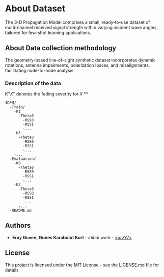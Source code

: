 # About Dataset

The 3-D Propagation Model comprises a small, ready-to-use dataset of multi-channel received signal strength within varying incident wave angles, tailored for few-shot learning applications.

## About Data collection methodology

The geometry-based line-of-sight synthetic dataset incorporates dynamic rotations, antenna impairments, polarization losses, and misalignments, facilitating node-to-node analysis.

### Description of the data

K"_X_" denotes the fading severity for _X_
**
```
3DPM/
  -Train/
    -K1
      -Theta0
        -RSS0
        -RSS1
        -...
    -K3
      -Theta0
        -RSS0
        -RSS1
        -...    
    -...
  -Evaluation/
    -K0
      -Theta0
        -RSS0
        -RSS1
        -...
    -K2
      -Theta0
        -RSS0
        -RSS1
        -...    
      -...
  -README.md

```

## Authors

* **Eray Guven, Gunes Karabulut Kurt** - *Initial work* - [<_arXiV_>](https://arxiv.org/abs/2401.01504)

## License

This project is licensed under the MIT License - see the [LICENSE.md](LICENSE.md) file for details


